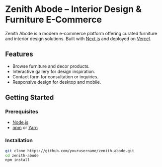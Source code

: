 # Zenith Abode – Interior Design & Furniture E-Commerce

Zenith Abode is a modern e-commerce platform offering curated furniture and interior design solutions. Built with [Next.js](https://nextjs.org/) and deployed on [Vercel](https://vercel.com/).

## Features

- Browse furniture and decor products.
- Interactive gallery for design inspiration.
- Contact form for consultation or inquiries.
- Responsive design for desktop and mobile.

## Getting Started

### Prerequisites

- [Node.js](https://nodejs.org/)
- [npm](https://www.npmjs.com/) or [Yarn](https://yarnpkg.com/)

### Installation

```bash
git clone https://github.com/yourusername/zenith-abode.git
cd zenith-abode
npm install
```
